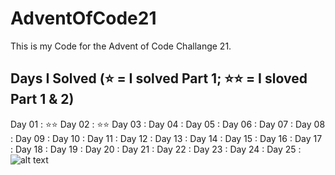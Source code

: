 # AdventOfCode21
This is my Code for the Advent of Code Challange 21.
## Days I Solved (⭐️ = I solved Part 1; ⭐️⭐️ = I sloved Part 1 & 2)
Day 01 : ⭐️⭐️
Day 02 : ⭐️⭐️
Day 03 :
Day 04 :
Day 05 :
Day 06 :
Day 07 :
Day 08 :
Day 09 :
Day 10 :
Day 11 :
Day 12 :
Day 13 :
Day 14 :
Day 15 :
Day 16 :
Day 17 :
Day 18 :
Day 19 :
Day 20 :
Day 21 :
Day 22 :
Day 23 :
Day 24 :
Day 25 :
![alt text](https://cdn.catawiki.net/assets/marketing/landing_page/block/images-attachments/2845-b210252840a8bd4861b9daaee5c8caf74d5759b5-og_image.jpg)

